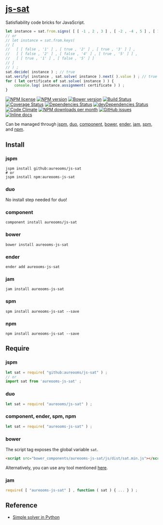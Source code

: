 [js-sat](http://aureooms.github.io/js-sat)
==

Satisfiability code bricks for JavaScript.

```js
let instance = sat.from.signs( [ [ -1 , 2 , 3 ] , [ -2 , -4 , 5 ] , [ 1 , -5 ] ] ) ;
// or
// let instance = sat.from.keys(
// [
//   [ [ false , '1' ] , [ true , '2' ] , [ true , '3' ] ] ,
//   [ [ false , '2' ] , [ false , '4' ] , [ true , '5' ] ] ,
//   [ [ true , '1' ] , [ false , '5' ] ]
// ]
// ) ;
sat.decide( instance ) ; // true
sat.verify( instance , sat.solve( instance ).next( ).value ) ; // true
for ( let certificate of sat.solve( instance ) ) {
    console.log( instance.assignment( certificate ) ) ;
}
```

[![NPM license](http://img.shields.io/npm/l/aureooms-js-sat.svg?style=flat)](https://raw.githubusercontent.com/aureooms/js-sat/master/LICENSE)
[![NPM version](http://img.shields.io/npm/v/aureooms-js-sat.svg?style=flat)](https://www.npmjs.org/package/aureooms-js-sat)
[![Bower version](http://img.shields.io/bower/v/aureooms-js-sat.svg?style=flat)](http://bower.io/search/?q=aureooms-js-sat)
[![Build Status](http://img.shields.io/travis/aureooms/js-sat.svg?style=flat)](https://travis-ci.org/aureooms/js-sat)
[![Coverage Status](http://img.shields.io/coveralls/aureooms/js-sat.svg?style=flat)](https://coveralls.io/r/aureooms/js-sat)
[![Dependencies Status](http://img.shields.io/david/aureooms/js-sat.svg?style=flat)](https://david-dm.org/aureooms/js-sat#info=dependencies)
[![devDependencies Status](http://img.shields.io/david/dev/aureooms/js-sat.svg?style=flat)](https://david-dm.org/aureooms/js-sat#info=devDependencies)
[![Code Climate](http://img.shields.io/codeclimate/github/aureooms/js-sat.svg?style=flat)](https://codeclimate.com/github/aureooms/js-sat)
[![NPM downloads per month](http://img.shields.io/npm/dm/aureooms-js-sat.svg?style=flat)](https://www.npmjs.org/package/aureooms-js-sat)
[![GitHub issues](http://img.shields.io/github/issues/aureooms/js-sat.svg?style=flat)](https://github.com/aureooms/js-sat/issues)
[![Inline docs](http://inch-ci.org/github/aureooms/js-sat.svg?branch=master&style=shields)](http://inch-ci.org/github/aureooms/js-sat)

Can be managed through [jspm](https://github.com/jspm/jspm-cli),
[duo](https://github.com/duojs/duo),
[component](https://github.com/componentjs/component),
[bower](https://github.com/bower/bower),
[ender](https://github.com/ender-js/Ender),
[jam](https://github.com/caolan/jam),
[spm](https://github.com/spmjs/spm),
and [npm](https://github.com/npm/npm).

## Install

### jspm
```terminal
jspm install github:aureooms/js-sat
# or
jspm install npm:aureooms-js-sat
```
### duo
No install step needed for duo!

### component
```terminal
component install aureooms/js-sat
```

### bower
```terminal
bower install aureooms-js-sat
```

### ender
```terminal
ender add aureooms-js-sat
```

### jam
```terminal
jam install aureooms-js-sat
```

### spm
```terminal
spm install aureooms-js-sat --save
```

### npm
```terminal
npm install aureooms-js-sat --save
```

## Require
### jspm
```js
let sat = require( "github:aureooms/js-sat" ) ;
// or
import sat from 'aureooms-js-sat' ;
```
### duo
```js
let sat = require( "aureooms/js-sat" ) ;
```

### component, ender, spm, npm
```js
let sat = require( "aureooms-js-sat" ) ;
```

### bower
The script tag exposes the global variable `sat`.
```html
<script src="bower_components/aureooms-js-sat/js/dist/sat.min.js"></script>
```
Alternatively, you can use any tool mentioned [here](http://bower.io/docs/tools/).

### jam
```js
require( [ "aureooms-js-sat" ] , function ( sat ) { ... } ) ;
```

## Reference

  - [Simple solver in Python](http://sahandsaba.com/understanding-sat-by-implementing-a-simple-sat-solver-in-python.html)
